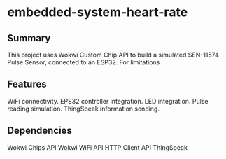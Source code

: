 # embedded-system-heart-rate

## Summary
This project uses Wokwi Custom Chip API to build a simulated SEN-11574 Pulse Sensor, connected to an ESP32. For limitations

## Features
WiFi connectivity.
EPS32 controller integration.
LED integration.
Pulse reading simulation.
ThingSpeak information sending.

## Dependencies
Wokwi Chips API
Wokwi WiFi API
HTTP Client API
ThingSpeak
